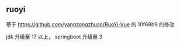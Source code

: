 ## ruoyi

基于 https://github.com/yangzongzhuan/RuoYi-Vue 的
10f68b9 的修改

jdk 升级至 17 以上， springboot 升级至 3